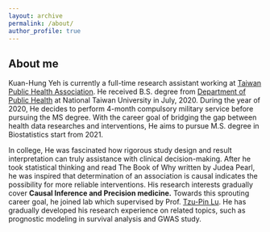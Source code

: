 ```yaml
---
layout: archive
permalink: /about/
author_profile: true
---
```

## About me

Kuan-Hung Yeh is currently a full-time research assistant working at [Taiwan Public Health Association](http://www.publichealth.org.tw/english/index.asp). He received B.S. degree from [Department of Public Health](http://coph.ntu.edu.tw/web/index/index.jsp?lang=en) at National Taiwan University in July, 2020. During the year of 2020, He decides to perform 4-month compulsory military service before pursuing the MS degree. With the career goal of bridging the gap between health data researches and interventions, He aims to pursue M.S. degree in Biostatistics start from 2021.

In college, He was fascinated how rigorous study design and result interpretation can truly assistance with clinical decision-making. After he took statistical thinking and read The Book of Why written by Judea Pearl, he was inspired that determination of an association is causal indicates the possibility for more reliable interventions. His research interests gradually cover **Causal Inference and Precision medicine.** Towards this sprouting career goal, he joined lab which supervised by Prof. [Tzu-Pin Lu](https://scholars.lib.ntu.edu.tw/cris/rp/rp06647/information.html). He has gradually developed his research experience on related topics, such as prognostic modeling in survival analysis and GWAS study.
